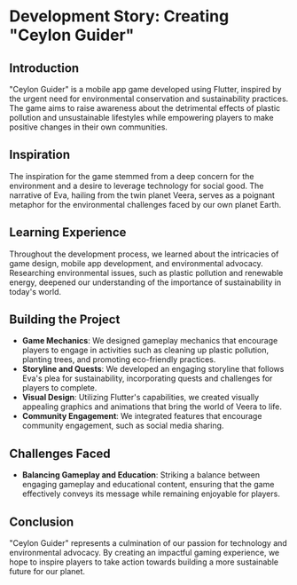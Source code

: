 # Development Story: Creating "Ceylon Guider"

## Introduction
"Ceylon Guider" is a mobile app game developed using Flutter, inspired by the urgent need for environmental conservation and sustainability practices. The game aims to raise awareness about the detrimental effects of plastic pollution and unsustainable lifestyles while empowering players to make positive changes in their own communities.

## Inspiration
The inspiration for the game stemmed from a deep concern for the environment and a desire to leverage technology for social good. The narrative of Eva, hailing from the twin planet Veera, serves as a poignant metaphor for the environmental challenges faced by our own planet Earth.

## Learning Experience
Throughout the development process, we learned about the intricacies of game design, mobile app development, and environmental advocacy. Researching environmental issues, such as plastic pollution and renewable energy, deepened our understanding of the importance of sustainability in today's world.

## Building the Project
- **Game Mechanics**: We designed gameplay mechanics that encourage players to engage in activities such as cleaning up plastic pollution, planting trees, and promoting eco-friendly practices.
- **Storyline and Quests**: We developed an engaging storyline that follows Eva's plea for sustainability, incorporating quests and challenges for players to complete.
- **Visual Design**: Utilizing Flutter's capabilities, we created visually appealing graphics and animations that bring the world of Veera to life.
- **Community Engagement**: We integrated features that encourage community engagement, such as social media sharing.

## Challenges Faced
- **Balancing Gameplay and Education**: Striking a balance between engaging gameplay and educational content, ensuring that the game effectively conveys its message while remaining enjoyable for players.

## Conclusion
"Ceylon Guider" represents a culmination of our passion for technology and environmental advocacy. By creating an impactful gaming experience, we hope to inspire players to take action towards building a more sustainable future for our planet.
